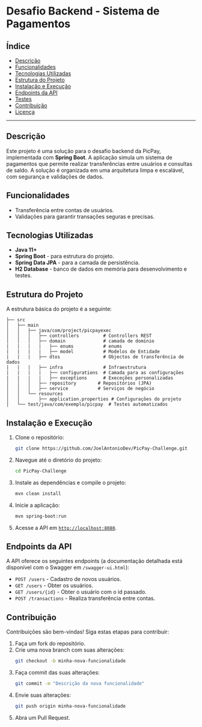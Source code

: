 
# Desafio Backend - Sistema de Pagamentos

## Índice
- [Descrição](#descrição)
- [Funcionalidades](#funcionalidades)
- [Tecnologias Utilizadas](#tecnologias-utilizadas)
- [Estrutura do Projeto](#estrutura-do-projeto)
- [Instalação e Execução](#instalação-e-execução)
- [Endpoints da API](#endpoints-da-api)
- [Testes](#testes)
- [Contribuição](#contribuição)
- [Licença](#licença)

---

## Descrição
Este projeto é uma solução para o desafio backend da PicPay, implementada com **Spring Boot**. A aplicação simula um sistema de pagamentos que permite realizar transferências entre usuários e consultas de saldo. A solução é organizada em uma arquitetura limpa e escalável, com segurança e validações de dados.

## Funcionalidades
- Transferência entre contas de usuários.
- Validações para garantir transações seguras e precisas.

## Tecnologias Utilizadas
- **Java 11+**
- **Spring Boot** - para estrutura do projeto.
- **Spring Data JPA** - para a camada de persistência.
- **H2 Database** - banco de dados em memória para desenvolvimento e testes.

## Estrutura do Projeto
A estrutura básica do projeto é a seguinte:

```
├── src
│   ├── main
│   │   ├── java/com/project/picpayexec
│   │   │   ├── controllers         # Controllers REST
│   │   │   ├── domain              # camada de domínio
|   |   |   |   ├── enums           # enums
|   |   |   |   ├── model           # Modelos de Entidade
|   |   |   ├── dtos                # Objectos de transferência de dados
|   |   |   ├── infra               # Infraestrutura
|   |   |   |   ├── configurations  # Camada para as configurações
|   |   |   |   ├── exceptions      # Execeções personalizadas
│   │   │   ├── repository        # Repositórios (JPA)
│   │   │   ├── service           # Serviços de negócio
│   │   └── resources
│   │       ├── application.properties # Configurações do projeto
│   └── test/java/com/exemplo/picpay  # Testes automatizados
```

## Instalação e Execução
1. Clone o repositório:
   ```bash
   git clone https://github.com/JoelAntonioDev/PicPay-Challenge.git
   ```
2. Navegue até o diretório do projeto:
   ```bash
   cd PicPay-Challenge
   ```
3. Instale as dependências e compile o projeto:
   ```bash
   mvn clean install
   ```
4. Inicie a aplicação:
   ```bash
   mvn spring-boot:run
   ```
5. Acesse a API em [`http://localhost:8080`](http://localhost:8080).

## Endpoints da API
A API oferece os seguintes endpoints (a documentação detalhada está disponível com o Swagger em `/swagger-ui.html`):

- `POST /users` - Cadastro de novos usuários.
- `GET /users` - Obter os usuários.
- `GET /users/{id}` - Obter o usuário com o id passado.
- `POST /transactions` - Realiza transferência entre contas.


## Contribuição
Contribuições são bem-vindas! Siga estas etapas para contribuir:
1. Faça um fork do repositório.
2. Crie uma nova branch com suas alterações:
   ```bash
   git checkout -b minha-nova-funcionalidade
   ```
3. Faça commit das suas alterações:
   ```bash
   git commit -m "Descrição da nova funcionalidade"
   ```
4. Envie suas alterações:
   ```bash
   git push origin minha-nova-funcionalidade
   ```
5. Abra um Pull Request.
